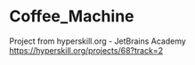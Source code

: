 # Coffee_Machine
Project from hyperskill.org - JetBrains Academy <br>
https://hyperskill.org/projects/68?track=2
